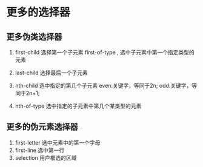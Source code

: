 # 更多的选择器

## 更多伪类选择器

1. first-child
选择第一个子元素
first-of-type , 选中子元素中第一个指定类型的元素

2. last-child
选择最后一个子元素

3. nth-child
选中指定的第几个子元素
even:关键字，等同于2n;
odd:关键字，等同于2n+1;

4. nth-of-type
选中指定的子元素中第几个某类型的元素

## 更多的伪元素选择器
1. first-letter
选中元素中的第一个字母
2. first-line
选中第一行
3. selection
用户框选的区域


